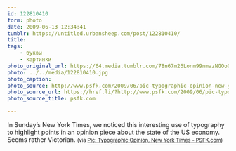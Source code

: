 ```yaml
---
id: 122810410
form: photo
date: 2009-06-13 12:34:41
tumblr: https://untitled.urbansheep.com/post/122810410/
title:
tags:
    - буквы
    - картинки
photo_original_url: https://64.media.tumblr.com/78n67m26Lonm99nmazNGOo0lo1_540.jpg
photo: ../../media/122810410.jpg
photo_caption:
photo_source: http://www.psfk.com/2009/06/pic-typographic-opinion-new-york-times.html
photo_source_url: https://href.li/?http://www.psfk.com/2009/06/pic-typographic-opinion-new-york-times.html
photo_source_title: psfk.com

---
```


<p>In Sunday’s New York Times, we noticed this interesting use of typography to highlight points in an opinion piece about the state of the US economy. Seems rather Victorian. <small>(via <a href="http://www.psfk.com/2009/06/pic-typographic-opinion-new-york-times.html">Pic: Typographic Opinion, New York Times - PSFK.com</a>)</small></p>
